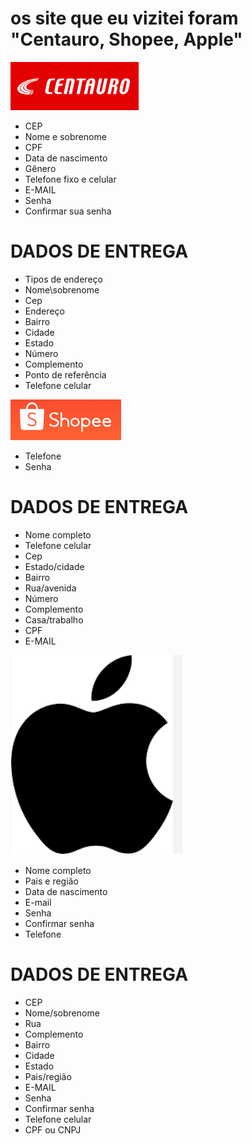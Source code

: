 
# os site que eu vizitei foram "Centauro, Shopee, Apple"

![tela de inicio](centauro.png)
* CEP 
* Nome e sobrenome 
* CPF
* Data de nascimento 
* Gênero
* Telefone fixo e celular 
* E-MAIL
* Senha 
* Confirmar sua senha 
# DADOS DE ENTREGA 
* Tipos de endereço 
* Nome\sobrenome 
* Cep 
* Endereço 
* Bairro 
* Cidade 
* Estado 
* Número 
* Complemento 
* Ponto de referência 
* Telefone celular 	

![tela_inicio](shoppe.png)
* Telefone 
* Senha 
# DADOS DE ENTREGA 
* Nome completo 
* Telefone celular 
* Cep 
* Estado/cidade
* Bairro 
* Rua/avenida 
* Número 
* Complemento 
* Casa/trabalho
* CPF 
* E-MAIL  

![tela_inicio](apple.png)
* Nome completo 
* Pais e região
* Data de nascimento 
* E-mail 
* Senha 
* Confirmar senha 
* Telefone 
# DADOS DE ENTREGA 
* CEP 
* Nome/sobrenome 
* Rua 
* Complemento 
* Bairro 
* Cidade 
* Estado 
* Pais/região 
* E-MAIL 
* Senha
* Confirmar senha 
* Telefone celular 
* CPF ou CNPJ


